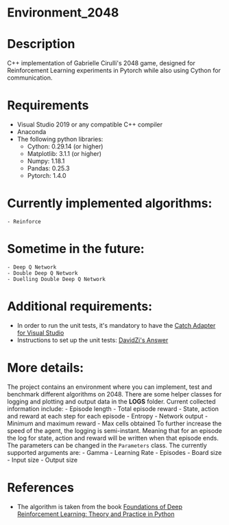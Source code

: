 # Environment_2048

# Description
  C++ implementation of Gabrielle Cirulli's 2048 game, designed for Reinforcement Learning experiments in Pytorch while also using Cython for communication.

# Requirements
- Visual Studio 2019 or any compatible C++ compiler
- Anaconda
- The following python libraries:
	- Cython: 0.29.14 (or higher)
	- Matplotlib: 3.1.1 (or higher)
	- Numpy: 1.18.1
	- Pandas: 0.25.3
	- Pytorch: 1.4.0

# Currently implemented algorithms:
	- Reinforce
	
# Sometime in the future:
	- Deep Q Network
	- Double Deep Q Network
	- Duelling Double Deep Q Network
	
# Additional requirements:
- In order to run the unit tests, it's mandatory to have the [Catch Adapter for Visual Studio](https://marketplace.visualstudio.com/items?itemName=JohnnyHendriks.ext01)
- Instructions to set up the unit tests: [DavidZi's Answer](https://stackoverflow.com/questions/59645381/best-practices-for-unit-testing-with-catch2-in-visual-studio)

# More details:
  The project contains an environment where you can implement, test and benchmark different algorithms on 2048. There are some helper classes
  for logging and plotting and output data in the **LOGS** folder. Current collected information include:
	- Episode length
	- Total episode reward
	- State, action and reward at each step for each episode
	- Entropy
	- Network output
	- Minimum and maximum reward
	- Max cells obtained
  To further increase the speed of the agent, the logging is semi-instant. Meaning that for an episode the log for state, action and reward will be written when
  that episode ends.
  The parameters can be changed in the `Parameters` class. The currently supported arguments are:
	- Gamma
	- Learning Rate
	- Episodes
	- Board size
	- Input size
	- Output size

# References
- The algorithm is taken from the book [Foundations of Deep Reinforcement Learning: Theory and Practice in Python](https://www.amazon.com/Deep-Reinforcement-Learning-Python-Hands/dp/0135172381)
	